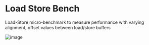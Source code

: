 # Load Store Bench

Load-Store micro-benchmark to measure performance with varying alignment, offset values between load/store buffers

![image](https://github.com/user-attachments/assets/0da6f21d-c807-4081-b17f-1abed89ce062)
